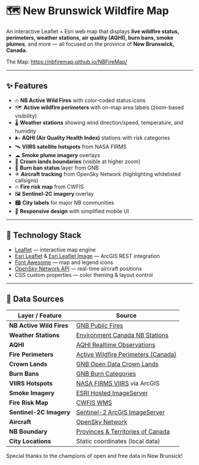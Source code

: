 # 🗺️ New Brunswick Wildfire Map

An interactive Leaflet + Esri web map that displays **live wildfire status, perimeters, weather stations, air quality (AQHI), burn bans, smoke plumes**, and more — all focused on the province of **New Brunswick, Canada**.

The Map: https://nbfiremap.github.io/NBFireMap/

---

## ✨ Features

- 🔥 **NB Active Wild Fires** with color-coded status icons  
- 🗺 **Active wildfire perimeters** with on-map area labels (zoom-based visibility)  
- 🌡 **Weather stations** showing wind direction/speed, temperature, and humidity  
- 🌬 **AQHI (Air Quality Health Index)** stations with risk categories  
- 🛰 **VIIRS satellite hotspots** from NASA FIRMS  
- ☁ **Smoke plume imagery** overlays  
- 🌲 **Crown lands boundaries** (visible at higher zoom)  
- 🚫 **Burn ban status** layer from GNB  
- ✈ **Aircraft tracking** from OpenSky Network (highlighting whitelisted callsigns)  
- 🔥 **Fire risk map** from CWFIS  
- 🖼 **Sentinel-2C imagery** overlay  
- 🏙 **City labels** for major NB communities  
- 📱 **Responsive design** with simplified mobile UI  

---

## 🔧 Technology Stack

- [Leaflet](https://leafletjs.com/) — interactive map engine  
- [Esri Leaflet](https://esri.github.io/esri-leaflet/) & [Esri Leaflet Image](https://esri.github.io/esri-leaflet/api-reference/esri-leaflet-image.html) — ArcGIS REST integration  
- [Font Awesome](https://fontawesome.com/) — map and legend icons  
- [OpenSky Network API](https://opensky-network.org/) — real-time aircraft positions  
- CSS custom properties — color theming & layout control  

---

## 📡 Data Sources

| Layer / Feature                | Source |
|--------------------------------|--------|
| **NB Active Wild Fires**       | [GNB Public Fires](https://gis-erd-der.gnb.ca/arcgis/rest/services/Fire_Dashboards/Public_Fires/MapServer/0) |
| **Weather Stations**           | [Environment Canada NB Stations](https://services.arcgis.com/zmLUiqh7X11gGV2d/ArcGIS/rest/services/EnvironmentCanada/FeatureServer/0) |
| **AQHI**                       | [AQHI Realtime Observations](https://services.arcgis.com/wjcPoefzjpzCgffS/ArcGIS/rest/services/aqhi_stations_observations_realtime/FeatureServer/1) |
| **Fire Perimeters**            | [Active Wildfire Perimeters (Canada)](https://services.arcgis.com/wjcPoefzjpzCgffS/ArcGIS/rest/services/Active_Wildfire_Perimeters_in_Canada_View/FeatureServer/0) |
| **Crown Lands**                 | [GNB Open Data Crown Lands](https://gis-erd-der.gnb.ca/server/rest/services/OpenData/Crown_Lands/FeatureServer/0) |
| **Burn Bans**                   | [GNB Burn Categories](https://gis-erd-der.gnb.ca/gisserver/rest/services/FireWeather/BurnCategories/MapServer) |
| **VIIRS Hotspots**              | [NASA FIRMS VIIRS](https://firms.modaps.eosdis.nasa.gov/) via ArcGIS |
| **Smoke Imagery**               | [ESRI Hosted ImageServer](https://enterpriseim.esriservices.ca/server/rest/services/Hosted/Aug12/ImageServer) |
| **Fire Risk Map**               | [CWFIS WMS](https://cwfis.cfs.nrcan.gc.ca/geoserver/public/wms) |
| **Sentinel-2C Imagery**         | [Sentinel-2 ArcGIS ImageServer](https://sentinel.arcgis.com/arcgis/rest/services/Sentinel2/ImageServer) |
| **Aircraft**                    | [OpenSky Network](https://opensky-network.org/api/states/all) |
| **NB Boundary**                 | [Provinces & Territories of Canada](https://services.arcgis.com/wjcPoefzjpzCgffS/ArcGIS/rest/services/Provinces_and_Territories_of_Canada/FeatureServer/0) |
| **City Locations**              | Static coordinates (local data) |

Special thanks to the champions of open and free data in New Brunsick!
